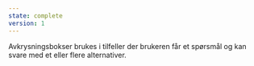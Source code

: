 ```yaml
---
state: complete
version: 1
---
```

Avkrysningsbokser brukes i tilfeller der brukeren får et spørsmål og kan svare med et eller flere alternativer.
